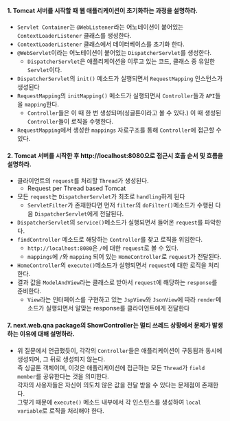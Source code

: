 #### 1. Tomcat 서버를 시작할 때 웹 애플리케이션이 초기화하는 과정을 설명하라.
* `Servlet Container`는 `@WebListener`라는 어노테이션이 붙어있는 `ContextLoaderListener` 클래스를 생성한다.
* `ContextLoaderListener` 클래스에서 데이터베이스를 초기화 한다.
* `@WebServlet`이라는 어노테이션이 붙어있는 `DispatcherServlet`를 생성한다.
  * `DispatcherServlet`은 애플리케이션을 이루고 있는 코드, 클래스 중 유일한 `Servlet`이다.
* `DispatcherServlet`의 `init()` 메소드가 실행되면서 `RequestMapping` 인스턴스가 생성된다
* `RequestMapping`의 `initMapping()` 메소드가 실행되면서 `Controller`들과 `API`들을 `mapping`한다.
  * `Controller`들은 이 때 한 번 생성되며(싱글톤이라고 볼 수 있다.) 이 때 생성된 `Controller`들이 로직을 수행한다.
* `RequestMapping`에서 생성한 `mappings` 자료구조를 통해 `Controller`에 접근할 수 있다.

#### 2. Tomcat 서버를 시작한 후 http://localhost:8080으로 접근시 호출 순서 및 흐름을 설명하라.
* 클라이언트의 `request`를 처리할 `Thread`가 생성된다.
  * Request per Thread based Tomcat
* 모든 `request`는 `DispatcherServlet`가 최초로 `handling`하게 된다
  * `ServletFilter`가 존재한다면 먼저 `filter`의 `doFilter()`메소드가 수행된 다음 `DispatcherServlet`에게 전달된다.
* `DispatcherServlet`의 `service()`메소드가 실행되면서 들어온 `request`를 파악한다.
* `findController` 메소드로 해당하는 `Controller`를 찾고 로직을 위임한다.
  * `http://localhost:8080`은 `/`에 대한 `request`로 볼 수 있다.
  * `mappings`에 `/`와 `mapping` 되어 있는 `HomeController`로 `request`가 전달된다.
* `HomeController`의 `execute()`메소드가 실행되면서 `request`에 대한 로직을 처리한다.
* 결과 값을 `ModelAndView`라는 클래스로 받아서 `request`에 해당하는 `response`를 준비한다.
  * `View`라는 인터페이스를 구현하고 있는 `JspView`와 `JsonView`에 따라 `render`메소드가 실행되면서 알맞는 response를 클라이언트에게 전달한다

#### 7. next.web.qna package의 ShowController는 멀티 쓰레드 상황에서 문제가 발생하는 이유에 대해 설명하라.
* 위 질문에서 언급했듯이, 각각의 `Controller`들은 애플리케이션이 구동됨과 동시에 생성되며, 그 뒤로 생성되지 않는다.  
즉 싱글톤 객체이며, 이것은 애플리케이션에 접근하는 모든 `Thread`가 `field member`를 공유한다는 것을 의미한다.  
각자의 사용자들은 자신이 의도치 않은 값을 전달 받을 수 있다는 문제점이 존재한다.  
그렇기 때문에 `execute()` 메소드 내부에서 각 인스턴스를 생성하여 `local variable`로 로직을 처리해야 한다.

